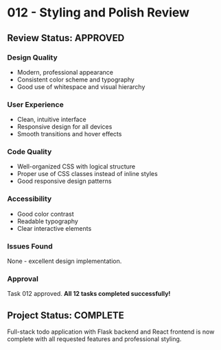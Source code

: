 # 012 - Styling and Polish Review

## Review Status: APPROVED

### Design Quality
- Modern, professional appearance
- Consistent color scheme and typography
- Good use of whitespace and visual hierarchy

### User Experience
- Clean, intuitive interface
- Responsive design for all devices
- Smooth transitions and hover effects

### Code Quality
- Well-organized CSS with logical structure
- Proper use of CSS classes instead of inline styles
- Good responsive design patterns

### Accessibility
- Good color contrast
- Readable typography
- Clear interactive elements

### Issues Found
None - excellent design implementation.

### Approval
Task 012 approved. **All 12 tasks completed successfully!**

## Project Status: COMPLETE
Full-stack todo application with Flask backend and React frontend is now complete with all requested features and professional styling.